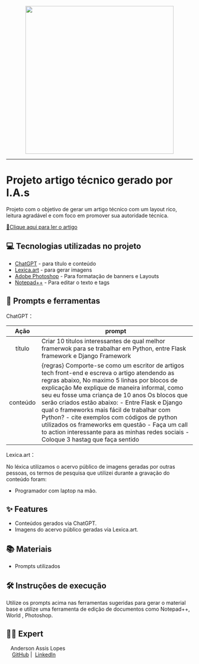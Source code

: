 

<p align="center">
  <img 
    src=".github/assets/.png"
    width="400"  
  />
</p>

-------
# Projeto artigo técnico gerado por I.A.s


 Projeto com o objetivo de gerar um artigo técnico com um layout rico, leitura agradável e com foco em promover sua autoridade técnica.

<a href="https://web.dio.me/articles/django-ou-flask-qual-framework-python-torna-o-desenvolvimento-web-mais-facil?back=%2Farticles&open-modal=true&page=1&order=oldest" title="Visualizar PDF agora"> 📕Clique aqui para ler o artigo</a>

## 💻 Tecnologias utilizadas no projeto

- [ChatGPT](https://chat.openai.com/) - para título e conteúdo
- [Lexica.art](https://lexica.art/) - para gerar imagens
- [Adobe Photoshop](https://www.adobe.com/br/products/photoshop/landpa.html?mv=search&mv=search&mv2=paidsearch&sdid=2XBSBWBF&ef_id=CjwKCAjw9cCyBhBzEiwAJTUWNUy5I6PtgVLywDamaJC6pI5bIfa2Q1cC-qXfONJeVlZZtQJMCo5cVxoC01IQAvD_BwE:G:s&s_kwcid=AL!3085!3!341238469646!e!!g!!adobe%20photoshop!1441876981!53805773982&gad_source=1&gclid=CjwKCAjw9cCyBhBzEiwAJTUWNUy5I6PtgVLywDamaJC6pI5bIfa2Q1cC-qXfONJeVlZZtQJMCo5cVxoC01IQAvD_BwE) - Para formatação de banners e Layouts
- [Notepad++](https://notepad-plus-plus.org/) - Para editar o texto e tags
  
## 📄 Prompts e ferramentas


ChatGPT：

|   Ação   | prompt                                                                                                                                                                                                                                                                         |
| :------: | ------------------------------------------------------------------------------------------------------------------------------------------------------------------------------------------------------------------------------------------------------------------------------ |
|  título  | Criar 10 titulos interessantes de qual melhor framerwok para se trabalhar em Python, entre Flask framework e Django Framework                                                                                                                                                                                                    |
| conteúdo | {regras} Comporte-se como um escritor de artigos tech front-end e escreva o artigo atendendo as regras abaixo, No maximo 5 linhas por blocos de explicação Me explique de maneira informal, como seu eu fosse uma criança de 10 anos Os blocos que serão criados estão abaixo: - Entre Flask e Django qual o frameworks mais fácil de trabalhar com Python? - cite exemplos com códigos de python utilizados os frameworks em questão - Faça um call to action interessante para as minhas redes sociais -  Coloque 3 hastag que faça sentido

Lexica.art：

No léxica utilizamos o acervo público de imagens geradas por outras pessoas, os termos de pesquisa que utilizei durante a gravação do conteúdo foram: 
- Programador com laptop na mão.

## ✨ Features

- Conteúdos gerados via ChatGPT.
- Imagens do acervo público geradas via Lexica.art.

## 📚 Materiais

- Prompts utilizados

## 🛠️ Instruções de execução

Utilize os prompts acima nas ferramentas sugeridas para gerar o material base e utilize uma ferramenta de edição de documentos como Notepad++, World , Photoshop.

## 👨‍💻 Expert

<p>
    <p>&nbsp&nbsp&nbspAnderson Assis Lopes<br>
    &nbsp&nbsp&nbsp
    <a href="https://github.com/andersonalopes">
    GitHub</a>&nbsp;|&nbsp;
    <a href="https://www.linkedin.com/in/anderson-lopes-23686929">LinkedIn</a>
&nbsp;
    </p>
</p>
<br/><br/>
<p>
